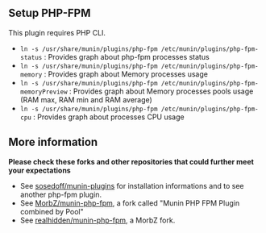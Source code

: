 Setup PHP-FPM
-------------

This plugin requires PHP CLI.

- `ln -s /usr/share/munin/plugins/php-fpm /etc/munin/plugins/php-fpm-status` : Provides graph about php-fpm processes status  
- `ln -s /usr/share/munin/plugins/php-fpm /etc/munin/plugins/php-fpm-memory` : Provides graph about Memory processes usage  
- `ln -s /usr/share/munin/plugins/php-fpm /etc/munin/plugins/php-fpm-memoryPreview` : Provides graph about Memory processes pools usage (RAM max, RAM min and RAM average)  
- `ln -s /usr/share/munin/plugins/php-fpm /etc/munin/plugins/php-fpm-cpu` : Provides graph about processes CPU usage  

More information
----------------

**Please check these forks and other repositories that could further meet your expectations**

- See [sosedoff/munin-plugins](//github.com/sosedoff/munin-plugins) for installation informations and to see another php-fpm plugin.
- See [MorbZ/munin-php-fpm](//github.com/MorbZ/munin-php-fpm), a fork called "Munin PHP FPM Plugin combined by Pool"
- See [realhidden/munin-php-fpm](//github.com/realhidden/munin-php-fpm), a MorbZ fork.
